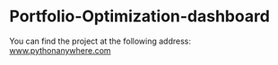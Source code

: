 # Portfolio-Optimization-dashboard

You can find the project at the following address: www.pythonanywhere.com

